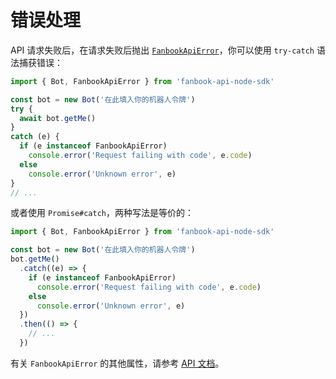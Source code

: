 # 错误处理

API 请求失败后，在请求失败后抛出 [`FanbookApiError`](/api/classes/FanbookApiError.html)，你可以使用 `try-catch` 语法捕获错误：

```ts
import { Bot, FanbookApiError } from 'fanbook-api-node-sdk'

const bot = new Bot('在此填入你的机器人令牌')
try {
  await bot.getMe()
}
catch (e) {
  if (e instanceof FanbookApiError)
    console.error('Request failing with code', e.code)
  else
    console.error('Unknown error', e)
}
// ...
```

或者使用 `Promise#catch`，两种写法是等价的：

```ts
import { Bot, FanbookApiError } from 'fanbook-api-node-sdk'

const bot = new Bot('在此填入你的机器人令牌')
bot.getMe()
  .catch((e) => {
    if (e instanceof FanbookApiError)
      console.error('Request failing with code', e.code)
    else
      console.error('Unknown error', e)
  })
  .then(() => {
    // ...
  })
```

有关 `FanbookApiError` 的其他属性，请参考 [API 文档](/api/classes/FanbookApiError.html)。
